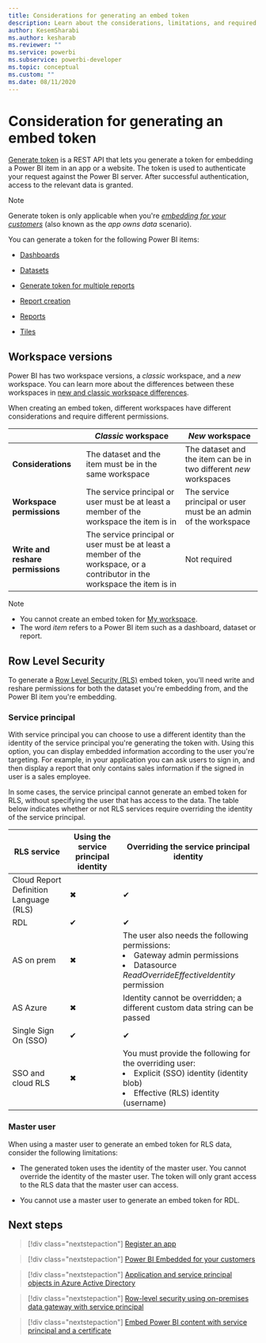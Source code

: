 ```yaml
---
title: Considerations for generating an embed token
description: Learn about the considerations, limitations, and required permissions for generating an embed token
author: KesemSharabi
ms.author: kesharab
ms.reviewer: ""
ms.service: powerbi
ms.subservice: powerbi-developer
ms.topic: conceptual
ms.custom: ""
ms.date: 08/11/2020
---
```


# Consideration for generating an embed token

[Generate token](https://docs.microsoft.com/rest/api/power-bi/embedtoken) is a REST API that lets you generate a token for embedding a Power BI item in an app or a website. The token is used to authenticate your request against the Power BI server. After successful authentication, access to the relevant data is granted.

>[!NOTE]
>Generate token is only applicable when you're [*embedding for your customers*](embed-sample-for-customers.md) (also known as the *app owns data* scenario).

You can generate a token for the following Power BI items:

* [Dashboards](https://docs.microsoft.com/rest/api/power-bi/embedtoken/dashboards_generatetokeningroup)

* [Datasets](https://docs.microsoft.com/rest/api/power-bi/embedtoken/datasets_generatetokeningroup)

* [Generate token for multiple reports](https://docs.microsoft.com/rest/api/power-bi/embedtoken/generatetoken)


* [Report creation](https://docs.microsoft.com/rest/api/power-bi/embedtoken/reports_generatetokenforcreateingroup)

* [Reports](https://docs.microsoft.com/rest/api/power-bi/embedtoken/reports_generatetokeningroup)

* [Tiles](https://docs.microsoft.com/rest/api/power-bi/embedtoken/tiles_generatetokeningroup)

## Workspace versions

Power BI has two workspace versions, a *classic* workspace, and a *new* workspace. You can learn more about the differences between these workspaces in [new and classic workspace differences](../../collaborate-share/service-new-workspaces.md#new-and-classic-workspace-differences).

When creating an embed token, different workspaces have different considerations and require different permissions.

|                  |*Classic* workspace |*New* workspace|
|------------------|---------|--------|
|**Considerations**|The dataset and the item must be in the same workspace  |The dataset and the item can be in two different *new* workspaces |
|**Workspace permissions**|The service principal or user must be at least a member of the workspace the item is in  |The service principal or user must be an admin of the workspace |
|**Write and reshare permissions**|The service principal or user must be at least a member of the workspace, or a contributor in the workspace the item is in   |Not required |

>[!NOTE]
>* You cannot create an embed token for [My workspace](../../consumer/end-user-workspaces.md#types-of-workspaces).
>* The word *item* refers to a Power BI item such as a dashboard, dataset or report.

## Row Level Security

To generate a [Row Level Security (RLS)](embedded-row-level-security.md) embed token, you'll need write and reshare permissions for both the dataset you're embedding from, and the Power BI item you're embedding.

### Service principal

With service principal you can choose to use a different identity than the identity of the service principal you're generating the token with. Using this option, you can display embedded information according to the user you're targeting. For example, in your application you can ask users to sign in, and then display a report that only contains sales information if the signed in user is a sales employee.

In some cases, the service principal cannot generate an embed token for RLS, without specifying the user that has access to the data. The table below indicates whether or not RLS services require overriding the identity of the service principal.  

|RLS service  |Using the service principal identity  |Overriding the service principal identity  |
|---------|---------|---------|
|Cloud Report Definition Language (RLS)                | ✖ | ✔ |
|RDL                 | ✔ | ✔ |
|AS on prem          | ✖ | The user also needs the following permissions:<li>Gateway admin permissions</li><li>Datasource *ReadOverrideEffectiveIdentity* permission</li> |
|AS Azure            | ✖ |Identity cannot be overridden; a different custom data string can be passed |
|Single Sign On (SSO)| ✔ | ✔ |
|SSO and cloud RLS   | ✖ |You must provide the following for the overriding user:<li>Explicit (SSO) identity (identity blob)</li><li>Effective (RLS) identity (username)</li> |

### Master user

When using a master user to generate an embed token for RLS data, consider the following limitations:

* The generated token uses the identity of the master user. You cannot override the identity of the master user. The token will only grant access to the RLS data that the master user can access.

* You cannot use a master user to generate an embed token for RDL.

## Next steps

>[!div class="nextstepaction"]
>[Register an app](register-app.md)

> [!div class="nextstepaction"]
>[Power BI Embedded for your customers](embed-sample-for-customers.md)

>[!div class="nextstepaction"]
>[Application and service principal objects in Azure Active Directory](https://docs.microsoft.com/azure/active-directory/develop/app-objects-and-service-principals)

>[!div class="nextstepaction"]
>[Row-level security using on-premises data gateway with service principal](embedded-row-level-security.md#on-premises-data-gateway-with-service-principal)

>[!div class="nextstepaction"]
>[Embed Power BI content with service principal and a certificate](embed-service-principal-certificate.md)